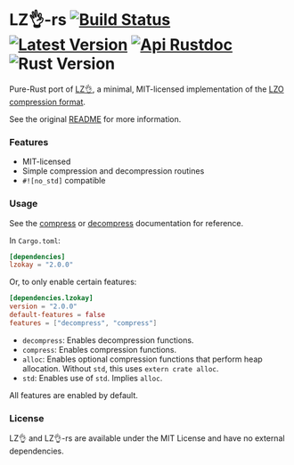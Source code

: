 # LZ👌-rs [![Build Status]][actions] [![Latest Version]][crates.io] [![Api Rustdoc]][rustdoc] ![Rust Version]

[Build Status]: https://github.com/encounter/lzokay-rs/workflows/build/badge.svg
[actions]: https://github.com/encounter/lzokay-rs/actions
[Latest Version]: https://img.shields.io/crates/v/lzokay.svg
[crates.io]: https://crates.io/crates/lzokay
[Api Rustdoc]: https://img.shields.io/badge/api-rustdoc-blue.svg
[rustdoc]: https://docs.rs/lzokay
[Rust Version]: https://img.shields.io/badge/rust-1.81+-blue.svg?maxAge=3600

Pure-Rust port of [LZ👌](https://github.com/jackoalan/lzokay), a minimal, MIT-licensed implementation of the
[LZO compression format](http://www.oberhumer.com/opensource/lzo/).

See the original [README](https://github.com/jackoalan/lzokay/blob/master/README.md) for more information.

### Features

- MIT-licensed
- Simple compression and decompression routines
- `#![no_std]` compatible

### Usage

See the [compress](https://docs.rs/lzokay/latest/lzokay/compress)
or [decompress](https://docs.rs/lzokay/latest/lzokay/decompress)
documentation for reference.

In `Cargo.toml`:

```toml
[dependencies]
lzokay = "2.0.0"
```

Or, to only enable certain features:

```toml
[dependencies.lzokay]
version = "2.0.0"
default-features = false
features = ["decompress", "compress"]
```

- `decompress`: Enables decompression functions.
- `compress`: Enables compression functions.
- `alloc`: Enables optional compression functions that perform heap allocation.
   Without `std`, this uses `extern crate alloc`.
- `std`: Enables use of `std`. Implies `alloc`.

All features are enabled by default.

### License

LZ👌 and LZ👌-rs are available under the MIT License and have no external dependencies.
